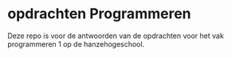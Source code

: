 # opdrachten Programmeren

Deze repo is voor de antwoorden van de opdrachten voor het vak programmeren 1 op de hanzehogeschool.